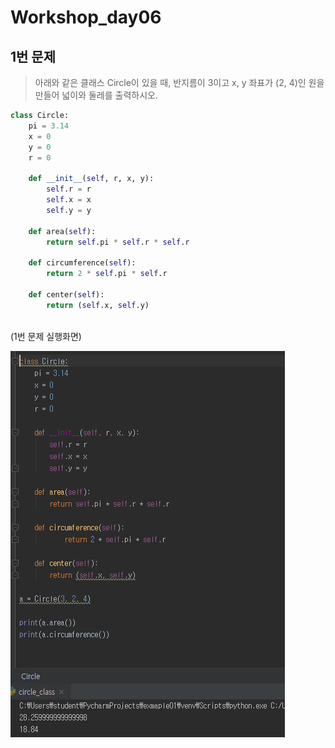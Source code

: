 # Workshop_day06



## 1번 문제

> 아래와 같은 클래스 Circle이 있을 때, 반지름이 3이고 x, y 좌표가 (2, 4)인 원을 만들어
> 넓이와 둘레를 출력하시오.

```python
class Circle:
    pi = 3.14
    x = 0
    y = 0
    r = 0
    
    def __init__(self, r, x, y):
        self.r = r
        self.x = x
        self.y = y
        
    def area(self):
        return self.pi * self.r * self.r
   
	def circumference(self):
        return 2 * self.pi * self.r
    
    def center(self):
        return (self.x, self.y)
    
```

(1번 문제 실행화면)

![](img/workshop_01.PNG)


